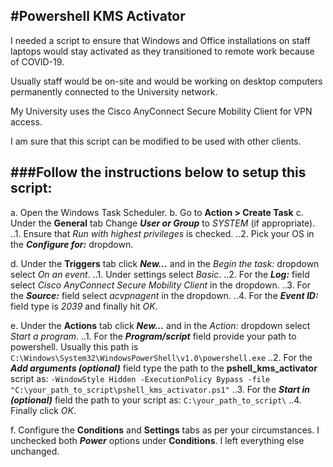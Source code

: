 #Powershell KMS Activator
---

I needed a script to ensure that Windows and Office installations on staff laptops
would stay activated as they transitioned to remote work because of COVID-19.

Usually staff would be on-site and would be working on desktop computers permanently 
connected to the University network.

My University uses the Cisco AnyConnect Secure Mobility Client for VPN access.

I am sure that this script can be modified to be used with other clients.


###Follow the instructions below to setup this script:
---

a. Open the Windows Task Scheduler.
b. Go to **Action > Create Task**
c. Under the **General** tab Change ***User or Group*** to *SYSTEM* (if appropriate).
..1. Ensure that *Run with highest privileges* is checked.
..2. Pick your OS in the ***Configure for:*** dropdown.

d. Under the **Triggers** tab click ***New...*** and in the *Begin the task:* dropdown select *On an event*.
..1. Under settings select *Basic*.
..2. For the ***Log:*** field select *Cisco AnyConnect Secure Mobility Client* in the dropdown.
..3. For the ***Source:*** field select *acvpnagent* in the dropdown.
..4. For the ***Event ID:*** field type is *2039* and finally hit *OK*.

e. Under the **Actions** tab click ***New...*** and in the *Action:* dropdown select *Start a program*.
..1. For the ***Program/script*** field provide your path to powershell. Usually this path is `C:\Windows\System32\WindowsPowerShell\v1.0\powershell.exe`
..2. For the ***Add arguments (optional)*** field type the path to the **pshell_kms_activator** script as: `-WindowStyle Hidden -ExecutionPolicy Bypass -file "C:\your_path_to_script\pshell_kms_activator.ps1"`
..3. For the ***Start in (optional)*** field the path to your script as: `C:\your_path_to_script\`
..4. Finally click *OK*.

f. Configure the **Conditions** and **Settings** tabs as per your circumstances. I unchecked both ***Power*** options under
   **Conditions**. I left everything else unchanged.
